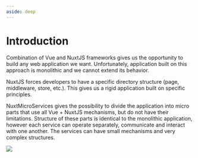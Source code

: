 ```yaml
---
aside: deep
---
```


# Introduction

Combination of Vue and NuxtJS frameworks gives us the opportunity to build any web application we want. Unfortunately, application built on this approach is monolithic and we cannot extend its behavior.


NuxtJS forces developers to have a specific directory structure (page, middleware, store, etc.). This gives us a rigid application built on specific principles.

NuxtMicroServices gives the possibility to divide the application into micro parts that use all Vue + NuxtJS mechanisms, but do not have their limitations.
Structure of these parts is identical to the monolithic application, however each service can operate separately, communicate and interact with one another.
The services can have small mechanisms and very complex structures.

<img src="/images/content/index-module-usage.png">

